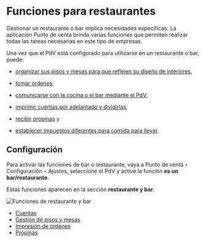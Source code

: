 # Funciones para restaurantes

Gestionar un restaurante o bar implica necesidades específicas. La aplicación
Punto de venta brinda varias funciones que permiten realizar todas las tareas
necesarias en este tipo de empresas.

Una vez que el PdV está configurado para utilizarse en un restaurante o bar,
puede:

  * [organizar sus pisos y mesas para que reflejen su diseño de interiores](restaurant/floors_tables),

  * [tomar órdenes](restaurant/floors_tables#floors-tables-orders);

  * [comunicarse con la cocina o el bar mediante el PdV](restaurant/kitchen_printing);

  * [imprimir cuentas por adelantado y dividirlas](restaurant/bill_printing);

  * [recibir propinas](restaurant/tips) y

  * [establecer impuestos diferentes para comida para llevar](pricing/fiscal_position).

## Configuración

Para activar las funciones de bar o restaurante, vaya a Punto de venta ‣
Configuración ‣ Ajustes, seleccione el PdV y active la función **es un
bar/restaurante**.

Estas funciones aparecen en la sección **restaurante y bar**.

![Funciones de restaurante y bar](../../../_images/restaurant-bar-section.png)

  * [Cuentas](restaurant/bill_printing)
  * [Gestión de pisos y mesas](restaurant/floors_tables)
  * [Impresión de órdenes](restaurant/kitchen_printing)
  * [Propinas](restaurant/tips)

